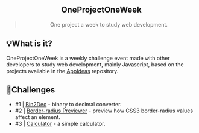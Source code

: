 <h2 align="center">OneProjectOneWeek</h2>
<blockquote align="center">One project a week to study web development.</blockquote>

## 💡What is it?
OneProjectOneWeek is a weekly challenge event made with other developers to study web development, mainly Javascript, based on the projects available in the [AppIdeas](https://github.com/florinpop17/app-ideas) repository.

## 📂Challenges
- #1 | [Bin2Dec](https://challenge1-bin2dec.netlify.app/) - binary to decimal converter.
- #2 | [Border-radius Previewer](https://challenge2-borderradiuspreviewer.netlify.app/) - preview how CSS3 border-radius values affect an element.
- #3 | [Calculator]() - a simple calculator.
